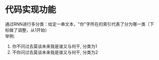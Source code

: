 # 代码实现功能
通过RNN进行多分类：给定一串文本，"你"字所在的索引代表了分为哪一类（下标做了调整，从1开始）  
举例: 
1. 你不问过去莫谈未来我是谁又与何干, 分类为1
2. 不你问过去莫谈未来我是谁又与何干, 分类为2
